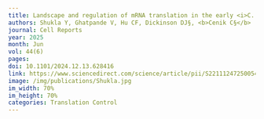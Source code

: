 ```yaml
---
title: Landscape and regulation of mRNA translation in the early <i>C. elegans</i> embryo
authors: Shukla Y, Ghatpande V, Hu CF, Dickinson DJ§, <b>Cenik C§</b>
journal: Cell Reports
year: 2025
month: Jun
vol: 44(6)
pages: 
doi: 10.1101/2024.12.13.628416
link: https://www.sciencedirect.com/science/article/pii/S2211124725005492
image: /img/publications/Shukla.jpg
im_width: 70%
im_height: 70%
categories: Translation Control
---
```

